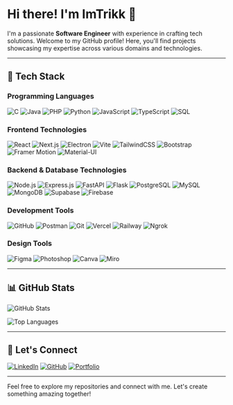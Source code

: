 # Hi there! I'm ImTrikk 👋

I'm a passionate **Software Engineer** with experience in crafting tech solutions. Welcome to my GitHub profile! Here, you'll find projects showcasing my expertise across various domains and technologies.

---

## 💪 Tech Stack

### Programming Languages
![C](https://img.shields.io/badge/C-%2300599C.svg?style=flat-square&logo=c&logoColor=white)
![Java](https://img.shields.io/badge/Java-%23ED8B00.svg?style=flat-square&logo=java&logoColor=white)
![PHP](https://img.shields.io/badge/PHP-%23777BB4.svg?style=flat-square&logo=php&logoColor=white)
![Python](https://img.shields.io/badge/Python-%233776AB.svg?style=flat-square&logo=python&logoColor=white)
![JavaScript](https://img.shields.io/badge/JavaScript-%23F7DF1E.svg?style=flat-square&logo=javascript&logoColor=black)
![TypeScript](https://img.shields.io/badge/TypeScript-%23007ACC.svg?style=flat-square&logo=typescript&logoColor=white)
![SQL](https://img.shields.io/badge/SQL-%23007396.svg?style=flat-square&logo=postgresql&logoColor=white)

### Frontend Technologies
![React](https://img.shields.io/badge/React-%2361DAFB.svg?style=flat-square&logo=react&logoColor=black)
![Next.js](https://img.shields.io/badge/Next.js-%23000000.svg?style=flat-square&logo=nextdotjs&logoColor=white)
![Electron](https://img.shields.io/badge/Electron-%2347848F.svg?style=flat-square&logo=electron&logoColor=white)
![Vite](https://img.shields.io/badge/Vite-%23646CFF.svg?style=flat-square&logo=vite&logoColor=white)
![TailwindCSS](https://img.shields.io/badge/TailwindCSS-%2306B6D4.svg?style=flat-square&logo=tailwind-css&logoColor=white)
![Bootstrap](https://img.shields.io/badge/Bootstrap-%23563D7C.svg?style=flat-square&logo=bootstrap&logoColor=white)
![Framer Motion](https://img.shields.io/badge/Framer_Motion-%23EC5990.svg?style=flat-square&logo=framer&logoColor=white)
![Material-UI](https://img.shields.io/badge/Material--UI-%230081CB.svg?style=flat-square&logo=mui&logoColor=white)

### Backend & Database Technologies
![Node.js](https://img.shields.io/badge/Node.js-%23339933.svg?style=flat-square&logo=nodedotjs&logoColor=white)
![Express.js](https://img.shields.io/badge/Express.js-%23000000.svg?style=flat-square&logo=express&logoColor=white)
![FastAPI](https://img.shields.io/badge/FastAPI-%2300944A.svg?style=flat-square&logo=fastapi&logoColor=white)
![Flask](https://img.shields.io/badge/Flask-%23000000.svg?style=flat-square&logo=flask&logoColor=white)
![PostgreSQL](https://img.shields.io/badge/PostgreSQL-%23336791.svg?style=flat-square&logo=postgresql&logoColor=white)
![MySQL](https://img.shields.io/badge/MySQL-%234479A1.svg?style=flat-square&logo=mysql&logoColor=white)
![MongoDB](https://img.shields.io/badge/MongoDB-%2347A248.svg?style=flat-square&logo=mongodb&logoColor=white)
![Supabase](https://img.shields.io/badge/Supabase-%233C4BE8.svg?style=flat-square&logo=supabase&logoColor=white)
![Firebase](https://img.shields.io/badge/Firebase-%23FFCA28.svg?style=flat-square&logo=firebase&logoColor=black)

### Development Tools
![GitHub](https://img.shields.io/badge/GitHub-%23181717.svg?style=flat-square&logo=github&logoColor=white)
![Postman](https://img.shields.io/badge/Postman-%23FF6C37.svg?style=flat-square&logo=postman&logoColor=white)
![Git](https://img.shields.io/badge/Git-%23F05032.svg?style=flat-square&logo=git&logoColor=white)
![Vercel](https://img.shields.io/badge/Vercel-%23000000.svg?style=flat-square&logo=vercel&logoColor=white)
![Railway](https://img.shields.io/badge/Railway-%2300BFFF.svg?style=flat-square&logo=railway&logoColor=white)
![Ngrok](https://img.shields.io/badge/Ngrok-%234078F2.svg?style=flat-square&logo=ngrok&logoColor=white)

### Design Tools
![Figma](https://img.shields.io/badge/Figma-%23F24E1E.svg?style=flat-square&logo=figma&logoColor=white)
![Photoshop](https://img.shields.io/badge/Photoshop-%2331A8FF.svg?style=flat-square&logo=adobe-photoshop&logoColor=white)
![Canva](https://img.shields.io/badge/Canva-%2300C4CC.svg?style=flat-square&logo=canva&logoColor=white)
![Miro](https://img.shields.io/badge/Miro-%23FFD02F.svg?style=flat-square&logo=miro&logoColor=black)

---

## 📊 GitHub Stats
![GitHub Stats](https://github-readme-stats.vercel.app/api?username=ImTrikk&show_icons=true&theme=tokyonight&hide_border=true)

![Top Languages](https://github-readme-stats.vercel.app/api/top-langs/?username=ImTrikk&layout=compact&theme=tokyonight&hide_border=true)

---

## 🔗 Let's Connect

[![LinkedIn](https://img.shields.io/badge/LinkedIn-%230077B5.svg?style=flat-square&logo=linkedin&logoColor=white)]([https://linkedin.com/in/imtrikk](https://www.linkedin.com/in/patrick-james-dionen-1b22aa2b1/))
[![GitHub](https://img.shields.io/badge/GitHub-%23181717.svg?style=flat-square&logo=github&logoColor=white)](https://github.com/ImTrikk)
[![Portfolio](https://img.shields.io/badge/Portfolio-%23000000.svg?style=flat-square&logo=vercel&logoColor=white)](https://trkk.exondevs.tech)

---

Feel free to explore my repositories and connect with me. Let's create something amazing together!

